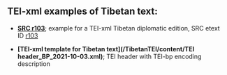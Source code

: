 ## TEI-xml examples of Tibetan text:

* **[SRC r103](/TibetanTEI/content/r103_BP_2021-10-03.xml)**; example for a TEI-xml Tibetan diplomatic edition, SRC etext ID [r103](https://sakyaresearch.org/etexts/103/)

* **[TEI-xml template for Tibetan text](/TibetanTEI/content/TEI header_BP_2021-10-03.xml)**; TEI header with TEI-bp encoding description

